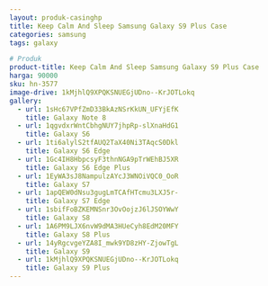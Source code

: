 ```yaml
---
layout: produk-casinghp
title: Keep Calm And Sleep Samsung Galaxy S9 Plus Case
categories: samsung
tags: galaxy

# Produk
product-title: Keep Calm And Sleep Samsung Galaxy S9 Plus Case
harga: 90000
sku: hn-3577
image-drive: 1kMjhlQ9XPQKSNUEGjUDno--KrJOTLokq
gallery:
  - url: 1sHc67VPfZmD33BkAzNSrKkUN_UFYjEfK
    title: Galaxy Note 8
  - url: 1qgvdxrWntCbhgNUY7jhpRp-slXnaHdG1
    title: Galaxy S6
  - url: 1ti6alylS2tfAUQ2TaX40Ni3TAqcS0Dkl
    title: Galaxy S6 Edge
  - url: 1Gc4IH8HbpcsyF3thnNGA9pTrWEhBJ5XR
    title: Galaxy S6 Edge Plus
  - url: 1EyWA3sJ8NampulzAYcJ3WNOiVQC0_OoR
    title: Galaxy S7
  - url: 1apQEW0dNsu3gugLmTCAfHTcmu3LXJ5r-
    title: Galaxy S7 Edge
  - url: 1sbifFoBZKEMNSnr3OvOojzJ6lJSOYWwY
    title: Galaxy S8
  - url: 1A6PM9LJX6nvW9dMA3HUeCyh8EdM20MFY
    title: Galaxy S8 Plus
  - url: 14yRgcvgeYZA8I_mwk9YD8zHY-ZjowTgL
    title: Galaxy S9
  - url: 1kMjhlQ9XPQKSNUEGjUDno--KrJOTLokq
    title: Galaxy S9 Plus
---
```

